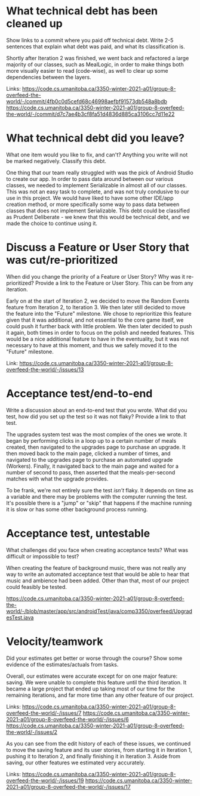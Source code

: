 What technical debt has been cleaned up
========================================

Show links to a commit where you paid off technical debt. Write 2-5 sentences
that explain what debt was paid, and what its classification is.

Shortly after Iteration 2 was finished, we went back and refactored a large majority
of our classes, such as MealLogic, in order to make things both more visually easier
to read (code-wise), as well to clear up some dependencies between the layers. 

Links: 
https://code.cs.umanitoba.ca/3350-winter-2021-a01/group-8-overfeed-the-world/-/commit/4fb0c0d5cefd68c46998aefbf91573db548a8bdb
https://code.cs.umanitoba.ca/3350-winter-2021-a01/group-8-overfeed-the-world/-/commit/d7c7ae4b3cf8fa51d4836d885ca3106cc7d11e22


What technical debt did you leave?
==================================

What one item would you like to fix, and can't? Anything you write will not
be marked negatively. Classify this debt.

One thing that our team really struggled with was the pick of Android Studio
to create our app. In order to pass data around between our various classes,
we needed to implement Serializable in almost all of our classes. This was not
an easy task to complete, and was not truly condusive to our use in this project.
We would have liked to have some other IDE/app creation method, or more specifically
some way to pass data between classes that does not implement Serializable. This
debt could be classified as Prudent Deliberate - we knew that this would be technical
debt, and we made the choice to continue using it.


Discuss a Feature or User Story that was cut/re-prioritized
============================================

When did you change the priority of a Feature or User Story? Why was it
re-prioritized? Provide a link to the Feature or User Story. This can be from any
iteration.

Early on at the start of Iteration 2, we decided to move the Random Events feature
from Iteration 2, to Iteration 3. We then later still decided to move the feature 
into the "Future" milestone. We chose to reprioritize this feature given that it 
was additional, and not essential to the core game itself, we could push it further
back with little problem. We then later decided to push it again, both times in order
to focus on the polish and needed features. This would be a nice additional feature
to have in the eventuality, but it was not necessary to have at this moment, and thus
we safely moved it to the "Future" milestone. 

Link: https://code.cs.umanitoba.ca/3350-winter-2021-a01/group-8-overfeed-the-world/-/issues/13


Acceptance test/end-to-end
==========================

Write a discussion about an end-to-end test that you wrote. What did you test,
how did you set up the test so it was not flaky? Provide a link to that test.

The upgrades system test was the most complex of the ones we wrote. It began by performing clicks in a loop up to a certain number of meals created, then navigated to the upgrades page to purchase an upgrade. It then moved back to the main page, clicked a number of times, and navigated to the upgrades page to purchase an automated upgrade (Workers). Finally, it navigated back to the main page and waited for a number of second to pass, then asserted that the meals-per-second matches with what the upgrade provides. 

To be frank, we're not entirely sure the test *isn't* flaky. It depends on time as a variable and there may be problems with the computer running the test. It's possible there is a "jump" or "skip" that happens if the machine running it is slow or has some other background process running.

Acceptance test, untestable
===============

What challenges did you face when creating acceptance tests? What was difficult
or impossible to test?

When creating the feature of background music, there was not really any way to write an automated 
acceptance test that would be able to hear that music and ambience had been added. Other than
that, most of our project could feasibly be tested.

https://code.cs.umanitoba.ca/3350-winter-2021-a01/group-8-overfeed-the-world/-/blob/master/app/src/androidTest/java/comp3350/overfeed/UpgradesTest.java


Velocity/teamwork
=================

Did your estimates get better or worse through the course? Show some
evidence of the estimates/actuals from tasks.

Overall, our estimates were accurate except for on one major feature: saving. We were unable to 
complete this feature until the third iteration. It became a large project that ended up taking 
most of our time for the remaining iterations, and far more time than any other feature of
our project. 

Links: 
https://code.cs.umanitoba.ca/3350-winter-2021-a01/group-8-overfeed-the-world/-/issues/7
https://code.cs.umanitoba.ca/3350-winter-2021-a01/group-8-overfeed-the-world/-/issues/6
https://code.cs.umanitoba.ca/3350-winter-2021-a01/group-8-overfeed-the-world/-/issues/2

As you can see from the edit history of each of these issues, we continued to move the saving
feature and its user stories, from starting it in Iteration 1, pushing it to Iteration 2, and 
finally finishing it in Iteration 3. Aside from saving, our other features we estimated very
accurately.

Links: 
https://code.cs.umanitoba.ca/3350-winter-2021-a01/group-8-overfeed-the-world/-/issues/19
https://code.cs.umanitoba.ca/3350-winter-2021-a01/group-8-overfeed-the-world/-/issues/17

